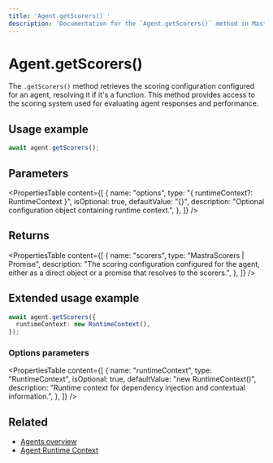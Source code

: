 ```yaml
---
title: 'Agent.getScorers() '
description: 'Documentation for the `Agent.getScorers()` method in Mastra agents, which retrieves the scoring configuration.'
---
```


# Agent.getScorers()

The `.getScorers()` method retrieves the scoring configuration configured for an agent, resolving it if it's a function. This method provides access to the scoring system used for evaluating agent responses and performance.

## Usage example

```typescript copy
await agent.getScorers();
```

## Parameters

<PropertiesTable
content={[
{
name: "options",
type: "{ runtimeContext?: RuntimeContext }",
isOptional: true,
defaultValue: "{}",
description: "Optional configuration object containing runtime context.",
},
]}
/>

## Returns

<PropertiesTable
content={[
{
name: "scorers",
type: "MastraScorers | Promise<MastraScorers>",
description: "The scoring configuration configured for the agent, either as a direct object or a promise that resolves to the scorers.",
},
]}
/>

## Extended usage example

```typescript copy
await agent.getScorers({
  runtimeContext: new RuntimeContext(),
});
```

### Options parameters

<PropertiesTable
content={[
{
name: "runtimeContext",
type: "RuntimeContext",
isOptional: true,
defaultValue: "new RuntimeContext()",
description: "Runtime context for dependency injection and contextual information.",
},
]}
/>

## Related

- [Agents overview](../../docs/agents/overview)
- [Agent Runtime Context](../../docs/agents/runtime-context)
